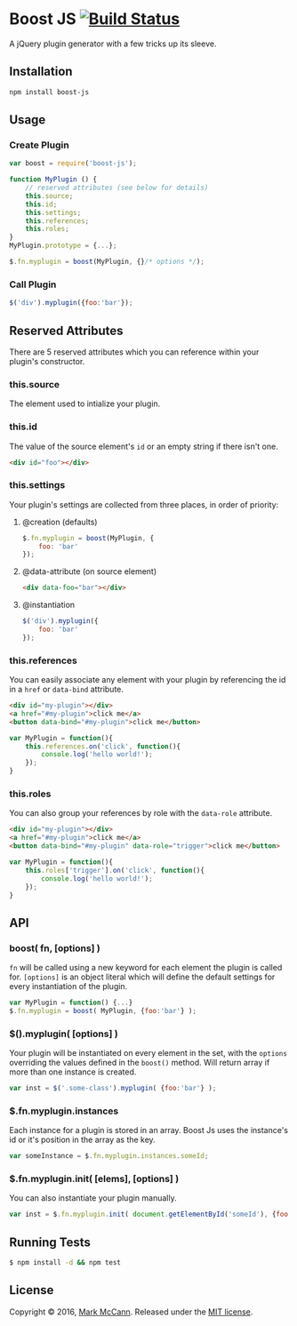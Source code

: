 Boost JS [![Build Status](https://travis-ci.org/marksmccann/boost-js.svg?branch=master)](https://travis-ci.org/marksmccann/boost-js)
==================================================

A jQuery plugin generator with a few tricks up its sleeve.


Installation
--------------------------------------

```bash
npm install boost-js
```


Usage
--------------------------------------
### Create Plugin
```javascript
var boost = require('boost-js');

function MyPlugin () {
    // reserved attributes (see below for details)
    this.source;
    this.id;
    this.settings;
    this.references;
    this.roles;
}
MyPlugin.prototype = {...};

$.fn.myplugin = boost(MyPlugin, {}/* options */);
```
### Call Plugin
```javascript
$('div').myplugin({foo:'bar'});
```


Reserved Attributes
--------------------------------------------
There are 5 reserved attributes which you can reference within your plugin's constructor.

### this.source
The element used to intialize your plugin.

### this.id
The value of the source element's `id` or an empty string if there isn't one.
```html
<div id="foo"></div>
```
### this.settings
Your plugin's settings are collected from three places, in order of priority:

1. @creation (defaults)

    ```javascript
    $.fn.myplugin = boost(MyPlugin, {
        foo: 'bar'
    });
    ```
2. @data-attribute (on source element)

    ```html
    <div data-foo="bar"></div>
    ```
3. @instantiation

    ```javascript
    $('div').myplugin({
        foo: 'bar'
    });
    ```

### this.references
You can easily associate any element with your plugin by referencing the id in a `href` or `data-bind` attribute.
```html
<div id="my-plugin"></div>
<a href="#my-plugin">click me</a>
<button data-bind="#my-plugin">click me</button>
```
```javascript
var MyPlugin = function(){
    this.references.on('click', function(){
        console.log('hello world!');
    });
}
```
### this.roles
You can also group your references by role with the `data-role` attribute.
```html
<div id="my-plugin"></div>
<a href="#my-plugin">click me</a>
<button data-bind="#my-plugin" data-role="trigger">click me</button>
```
```javascript
var MyPlugin = function(){
    this.roles['trigger'].on('click', function(){
        console.log('hello world!');
    });
}
```


API
--------------------------------------

### boost( fn, [options] )
`fn` will be called using a new keyword for each element the plugin is called for. `[options]` is an object literal which will define the default settings for every instantiation of the plugin.
```javascript
var MyPlugin = function() {...}
$.fn.myplugin = boost( MyPlugin, {foo:'bar'} );
```
### $().myplugin( [options] )
Your plugin will be instantiated on every element in the set, with the `options` overriding the values defined in the `boost()` method. Will return array if more than one instance is created.
```javascript
var inst = $('.some-class').myplugin( {foo:'bar'} );
```

### $.fn.myplugin.instances
Each instance for a plugin is stored in an array. Boost Js uses the instance's id or it's position in the array as the key.
```javascript
var someInstance = $.fn.myplugin.instances.someId;
```

### $.fn.myplugin.init( [elems], [options] )
You can also instantiate your plugin manually.
```javascript
var inst = $.fn.myplugin.init( document.getElementById('someId'), {foo:'bar'} )
```


Running Tests
--------------------------------------

```bash
$ npm install -d && npm test
```


License
--------------------------------------

Copyright © 2016, [Mark McCann](https://github.com/marksmccann).
Released under the [MIT license](LICENSE).
